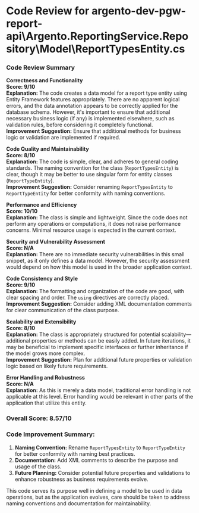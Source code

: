 # Code Review for argento-dev-pgw-report-api\Argento.ReportingService.Repository\Model\ReportTypesEntity.cs

### Code Review Summary

**Correctness and Functionality**  
**Score: 9/10**  
**Explanation:** The code creates a data model for a report type entity using Entity Framework features appropriately. There are no apparent logical errors, and the data annotation appears to be correctly applied for the database schema. However, it's important to ensure that additional necessary business logic (if any) is implemented elsewhere, such as validation rules, before considering it completely functional.  
**Improvement Suggestion:** Ensure that additional methods for business logic or validation are implemented if required.

**Code Quality and Maintainability**  
**Score: 8/10**  
**Explanation:** The code is simple, clear, and adheres to general coding standards. The naming convention for the class (`ReportTypesEntity`) is clear, though it may be better to use singular form for entity classes (`ReportTypeEntity`).  
**Improvement Suggestion:** Consider renaming `ReportTypesEntity` to `ReportTypeEntity` for better conformity with naming conventions.

**Performance and Efficiency**  
**Score: 10/10**  
**Explanation:** The class is simple and lightweight. Since the code does not perform any operations or computations, it does not raise performance concerns. Minimal resource usage is expected in the current context.  

**Security and Vulnerability Assessment**  
**Score: N/A**  
**Explanation:** There are no immediate security vulnerabilities in this small snippet, as it only defines a data model. However, the security assessment would depend on how this model is used in the broader application context.

**Code Consistency and Style**  
**Score: 9/10**  
**Explanation:** The formatting and organization of the code are good, with clear spacing and order. The `using` directives are correctly placed.  
**Improvement Suggestion:** Consider adding XML documentation comments for clear communication of the class purpose.

**Scalability and Extensibility**  
**Score: 8/10**  
**Explanation:** The class is appropriately structured for potential scalability—additional properties or methods can be easily added. In future iterations, it may be beneficial to implement specific interfaces or further inheritance if the model grows more complex.  
**Improvement Suggestion:** Plan for additional future properties or validation logic based on likely future requirements.

**Error Handling and Robustness**  
**Score: N/A**  
**Explanation:** As this is merely a data model, traditional error handling is not applicable at this level. Error handling would be relevant in other parts of the application that utilize this entity.  

### Overall Score: 8.57/10

### Code Improvement Summary:
1. **Naming Convention:** Rename `ReportTypesEntity` to `ReportTypeEntity` for better conformity with naming best practices.
2. **Documentation:** Add XML comments to describe the purpose and usage of the class.
3. **Future Planning:** Consider potential future properties and validations to enhance robustness as business requirements evolve. 

This code serves its purpose well in defining a model to be used in data operations, but as the application evolves, care should be taken to address naming conventions and documentation for maintainability.